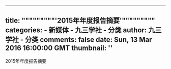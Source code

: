 
---
title: """""""""'2015年年度报告摘要'"""""""""
categories: 
    - 新媒体
    - 九三学社 - 分类
author: 九三学社 - 分类
comments: false
date: Sun, 13 Mar 2016 16:00:00 GMT
thumbnail: ''
---

<div>   
2015年年度报告摘要  
</div>
            